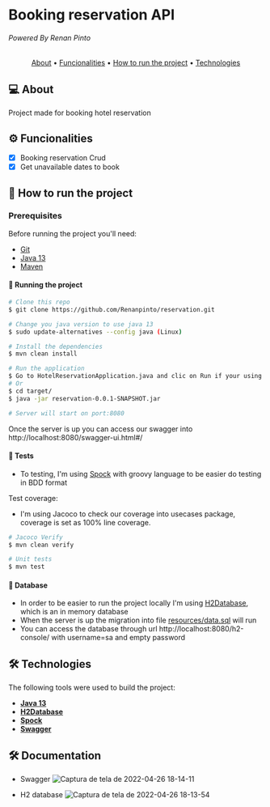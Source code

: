 # Booking reservation API

###### Powered By Renan Pinto

<p align="center">
 <a href="#-about-the-project">About</a> •
 <a href="#-funcionalities">Funcionalities</a> •
 <a href="#-how-to-run-the-project">How to run the project</a> •
 <a href="#-technologies">Technologies</a> 
</p>

## 💻 About

Project made for booking hotel reservation

## ⚙️ Funcionalities

- [x] Booking reservation Crud
- [x] Get unavailable dates to book

## 🚀 How to run the project

### Prerequisites

Before running the project you'll need:

- [Git](https://git-scm.com)
- [Java 13](https://openjdk.java.net/projects/jdk/13/)
- [Maven](https://maven.apache.org/install.html)

#### 🎲 Running the project

```bash
# Clone this repo
$ git clone https://github.com/Renanpinto/reservation.git

# Change you java version to use java 13
$ sudo update-alternatives --config java (Linux)

# Install the dependencies
$ mvn clean install

# Run the application
$ Go to HotelReservationApplication.java and clic on Run if your using an IDE
# Or 
$ cd target/
$ java -jar reservation-0.0.1-SNAPSHOT.jar

# Server will start on port:8080
```

Once the server is up you can access our swagger into http://localhost:8080/swagger-ui.html#/

#### 🎲 Tests

- To testing, I'm using [Spock](https://spockframework.org/spock/docs/2.0/index.html) with groovy
  language to be easier do testing in BDD format

Test coverage:

- I'm using Jacoco to check our coverage into usecases package, coverage is set as 100% line
  coverage.

```bash
# Jacoco Verify
$ mvn clean verify

# Unit tests
$ mvn test
``` 

#### 🎲 Database

- In order to be easier to run the project locally I'm
  using [H2Database](https://www.h2database.com/html/main.html), which is an in memory database
- When the server is up the migration into
  file [resources/data.sql](https://github.com/Renanpinto/reservation/blob/main/src/main/resources/data.sql)
  will run
- You can access the database through url http://localhost:8080/h2-console/ with username=sa and
  empty password

## 🛠 Technologies

The following tools were used to build the project:

- **[Java 13](https://openjdk.java.net/projects/jdk/13/)**
- **[H2Database](https://www.h2database.com/html/main.html)**
- **[Spock](https://spockframework.org/spock/docs/2.0/index.html)**
- **[Swagger](https://swagger.io/docs/specification/about/)**

## 🛠 Documentation
- Swagger
![Captura de tela de 2022-04-26 18-14-11](https://user-images.githubusercontent.com/31354349/165393625-153c334a-8258-42c4-8a3d-fbb8b3ac02b6.png)

- H2 database
![Captura de tela de 2022-04-26 18-13-54](https://user-images.githubusercontent.com/31354349/165393679-a1a7dee9-9c4c-495a-9fd4-e892bfe09878.png)



